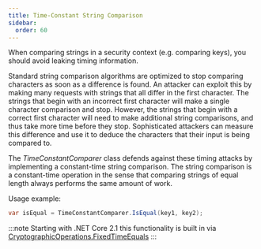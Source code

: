 ```yaml
---
title: Time-Constant String Comparison
sidebar:
  order: 60
---
```



When comparing strings in a security context (e.g. comparing keys), you should avoid
leaking timing information. 

Standard string comparison algorithms are optimized to stop comparing characters as soon
as a difference is found. An attacker can exploit this by making many requests with
strings that all differ in the first character. The strings that begin with an incorrect
first character will make a single character comparison and stop. However, the strings
that begin with a correct first character will need to make additional string comparisons,
and thus take more time before they stop. Sophisticated attackers can measure this
difference and use it to deduce the characters that their input is being compared to.

The *TimeConstantComparer* class defends against these timing attacks by implementing a
constant-time string comparison. The string comparison is a constant-time operation in the
sense that comparing strings of equal length always performs the same amount of work.

Usage example:

```csharp
var isEqual = TimeConstantComparer.IsEqual(key1, key2);
```

:::note
Starting with .NET Core 2.1 this functionality is built in via
[CryptographicOperations.FixedTimeEquals](https://docs.microsoft.com/en-us/dotnet/api/system.security.cryptography.cryptographicoperations.fixedtimeequals?view=netcore-2.1)
:::
 
